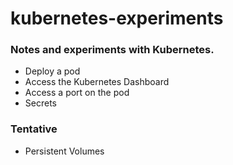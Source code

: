 # kubernetes-experiments

### Notes and experiments with Kubernetes.

+ Deploy a pod
+ Access the Kubernetes Dashboard
+ Access a port on the pod
+ Secrets

### Tentative

+ Persistent Volumes
